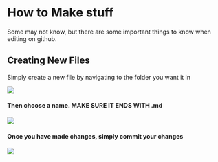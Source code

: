 # How to Make stuff
Some may not know, but there are some important things to know when editing on github.

## Creating New Files
Simply create a new file by navigating to the folder you want it in

![](http://imgur.com/wTqz4z5.png)

#### Then choose a name. **MAKE SURE IT ENDS WITH** .md

![](http://imgur.com/s1tCjZM.png)

#### Once you have made changes, simply commit your changes

![](http://imgur.com/GLF5OH3.png)
